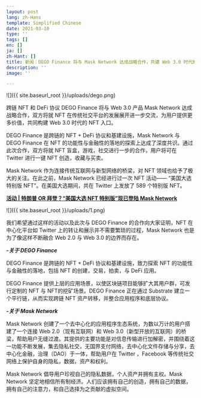 ```yaml
---
layout: post
lang: zh-Hans
template: Simplified Chinese
date: 2021-03-10
type: ''
tags: []
en: []
ja: []
zh-Hant: []
title: 新闻｜DEGO Finance 将与 Mask Network 达成战略合作，共建 Web 3.0 时代的 NFT 入口
description: ''
image: ''

---
```

![]({{ site.baseurl_root }}/uploads/dego.png)

跨链 NFT 和 DeFi 协议 DEGO Finance 将与 Web 3.0 产品 Mask Network 达成战略合作，双方将就 NFT 在传统社交平台的发展展开进一步交流，为用户提供更多价值，共同构建 Web 3.0 时代的 NFT 入口。

DEGO Finance 是跨链的 NFT + DeFi 协议和基建设施，Mask Network 与 DEGO Finance 在 NFT 的功能性与金融性的落地的探索上达成了深度共识。通过此次合作，双方将就 NFT 盲盒，游戏，社交进行一步的合作，用户将可在 Twitter 进行一键 NFT 创造，收藏与买卖。

Mask Network 作为连接传统互联网与新型网络的桥梁，对 NFT 领域也给予了极大的关注。在此之前，Mask Network 已经进行过一次 NFT 活动—— “美国大选特别版 NFT”。在美国大选期间，共在 Twitter 上发放了 589 个特别版 NFT。

[**活动 | 特朗普 OR 拜登？“美国大选 NFT 特别版”现已登陆 Mask Network**](http://mp.weixin.qq.com/s?__biz=MzU4OTkwNDYzMw==&mid=2247486834&idx=1&sn=63464773d1c3fd0c93d8c4b25bc28012&chksm=fdc722e4cab0abf2c47834f3354eede394be519d09e9066ed31d52004b2881db5414fd801aee&scene=21#wechat_redirect)

![]({{ site.baseurl_root }}/uploads/1.png)

我们希望通过这样的活动以及此次与 DEGO Finance 的合作向大家证明，NFT 在中心化平台如 Twitter 上的转让和展示并不需要繁琐的过程，Mask Network 也是为了像这样不断融合 Web 2.0 与 Web 3.0 的边界而存在。

**_-关于 DEGO Finance_**

DEGO Finance 是跨链的 NFT + DeFi 协议和基建设施，致力探索 NFT 的功能性与金融性的落地，包括 NFT 的创建，交易，拍卖，与 DeFi 应用。

DEGO Finance 提供上层的应用场景，以使区块链项目能够扩大其用户群，可发行定制的 NFT 与 NFT的挖矿场景。DEGO Finance 正在通过 Substrate 建立一个平行链，从而实现跨链 NFT 资产转移，并整合应用程序和底层协议。

**_-关于 Mask Network_**

Mask Network 创建了一个去中心化的应用程序生态系统，为数以万计的用户搭建了一个连接 Web 2.0（现有互联网）和 Web 3.0（新型开放的互联网）的桥梁，帮助用户无缝过渡。其提供的主要功能是对信息传输进行加解密，并围绕着这一功能不断发展，集去隐私社交，无国界支付网络，去中心化文件存储与分享，去中心化金融，治理（DAO）于一体，帮助用户在 Twitter ，Facebook 等传统社交网络上保护自身的隐私，数据，资产和权利。

Mask Network 倡导用户珍视自己的隐私数据，个人资产并拥有主权。Mask Network 坚定地相信所有制经济。人们应该拥有自己的创造，拥有自己的数据，拥有自己的注意力，和自己选择为之贡献的虚拟空间。